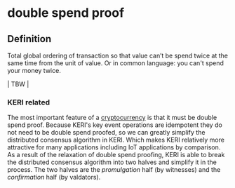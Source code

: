 # double spend proof
## Definition
Total global ordering of transaction so that value can’t be spend twice at the same time from the unit of value. Or in common language: you can't spend your money twice. 

| TBW |

### KERI related
The most important feature of a [cryptocurrency](cryptocurrency) is that it must be double spend proof. Because KERI's key event operations are idempotent they do not need to be double spend proofed, so we can greatly simplify the distributed consensus algorithm in KERI. Which makes KERI relatively more attractive for many applications including IoT applications by comparison.  
As a result of the relaxation of double spend proofing, KERI is able to break the distributed consensus algorithm into two halves and simplify it in the process. The two halves are the *promulgation* half (by witnesses) and the *confirmation* half (by valdators).
